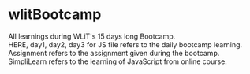 # wlitBootcamp
All learnings during WLiT's 15 days long Bootcamp.  
 HERE,
 day1, day2, day3 for JS file refers to the daily bootcamp learning.
 Assignment refers to the assignment given during the bootcamp.
 SimpliLearn refers to the learning of JavaScript from online course.
